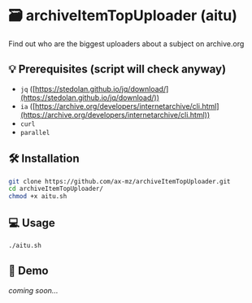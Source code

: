 # 🗃️ archiveItemTopUploader (aitu)
Find out who are the biggest uploaders about a subject on archive.org<br>

## 💡 Prerequisites (script will check anyway)
* `jq` ([https://stedolan.github.io/jq/download/](https://stedolan.github.io/jq/download/))
* `ia` ([https://archive.org/developers/internetarchive/cli.html](https://archive.org/developers/internetarchive/cli.html))
* `curl`
* `parallel`

## 🛠️ Installation
```bash
git clone https://github.com/ax-mz/archiveItemTopUploader.git
cd archiveItemTopUploader/
chmod +x aitu.sh
```

## 💻 Usage
```bash
./aitu.sh
```

## 👀 Demo
*coming soon...*
